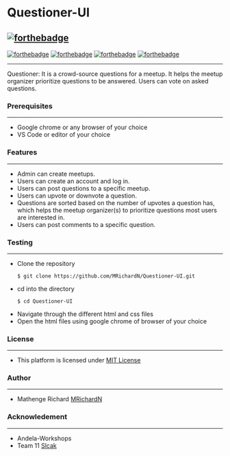 # Questioner-UI
[![forthebadge](https://forthebadge.com/images/badges/uses-badges.svg)](https://forthebadge.com)
-------
 [![forthebadge](https://forthebadge.com/images/badges/uses-html.svg)](https://forthebadge.com)
  [![forthebadge](https://forthebadge.com/images/badges/uses-css.svg)](https://forthebadge.com)
  [![forthebadge](https://forthebadge.com/images/badges/uses-git.svg)](https://forthebadge.com)
  [![forthebadge](https://forthebadge.com/images/badges/validated-html5.svg)](https://forthebadge.com)
   
------

Questioner: It is a crowd-source questions for a meetup. It helps the meetup organizer prioritize  questions to be answered. Users can vote on asked questions.

### Prerequisites
------------------

- Google chrome or any browser of your choice
- VS Code or editor of your choice
 
### Features
-------------

- Admin can create meetups. 
- Users can create an account and log in. 
- Users can post questions to a specific meetup. 
- Users can upvote or downvote a question. 
- Questions are sorted based on the number of upvotes a question has, which helps the
    meetup organizer(s) to prioritize questions most users are interested in. 
- Users can post comments to a specific question. 

### Testing
------------

- Clone the repository
    ```
    $ git clone https://github.com/MRichardN/Questioner-UI.git
    ```
- cd into the directory
    ```
    $ cd Questioner-UI
    ```
- Navigate through the different html and css files
- Open the html files using google chrome of browser of your choice

### License
---------

- This platform is licensed under [MIT License](https://github.com/MRichardN/Questioner-UI/blob/gh-pages/LICENSE)

### Author
---------

- Mathenge Richard [MRichardN](https://github.com/MRichardN)

### Acknowledement
----------------

- Andela-Workshops
- Team 11 [Slcak](https://andela-workshops.slack.com/messages/CF4Q9HRM0/)
